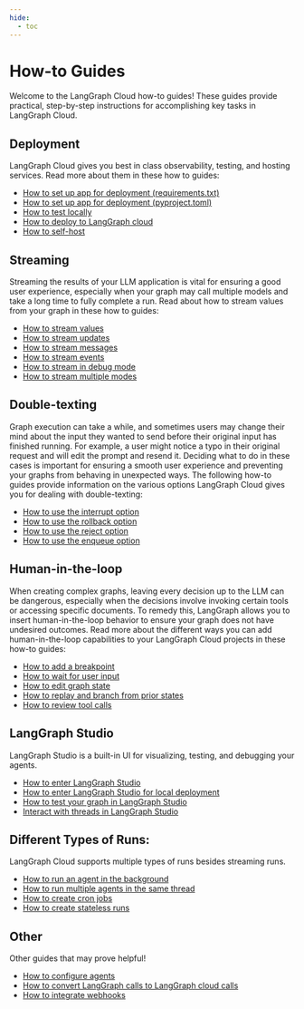 ```yaml
---
hide:
  - toc
---
```


# How-to Guides

Welcome to the LangGraph Cloud how-to guides! These guides provide practical, step-by-step instructions for accomplishing key tasks in LangGraph Cloud.

## Deployment

LangGraph Cloud gives you best in class observability, testing, and hosting services. Read more about them in these how to guides:

- [How to set up app for deployment (requirements.txt)](../deployment/setup.md)
- [How to set up app for deployment (pyproject.toml)](../deployment/setup_pyproject.md)
- [How to test locally](../deployment/test_locally.md)
- [How to deploy to LangGraph cloud](../deployment/cloud.md)
- [How to self-host](../deployment/self_hosted.md)


## Streaming

Streaming the results of your LLM application is vital for ensuring a good user experience, especially when your graph may call multiple models and take a long time to fully complete a run. Read about how to stream values from your graph in these how to guides:

- [How to stream values](./stream_values.md)
- [How to stream updates](./stream_updates.md)
- [How to stream messages](./stream_messages.md)
- [How to stream events](./stream_events.md)
- [How to stream in debug mode](./stream_debug.md)
- [How to stream multiple modes](./stream_multiple.md)

## Double-texting

Graph execution can take a while, and sometimes users may change their mind about the input they wanted to send before their original input has finished running. For example, a user might notice a typo in their original request and will edit the prompt and resend it. Deciding what to do in these cases is important for ensuring a smooth user experience and preventing your graphs from behaving in unexpected ways. The following how-to guides provide information on the various options LangGraph Cloud gives you for dealing with double-texting:

- [How to use the interrupt option](./interrupt_concurrent.md)
- [How to use the rollback option](./rollback_concurrent.md)
- [How to use the reject option](./reject_concurrent.md)
- [How to use the enqueue option](./enqueue_concurrent.md)

## Human-in-the-loop

When creating complex graphs, leaving every decision up to the LLM can be dangerous, especially when the decisions involve invoking certain tools or accessing specific documents. To remedy this, LangGraph allows you to insert human-in-the-loop behavior to ensure your graph does not have undesired outcomes. Read more about the different ways you can add human-in-the-loop capabilities to your LangGraph Cloud projects in these how-to guides:

- [How to add a breakpoint](./human_in_the_loop_breakpoint.md)
- [How to wait for user input](./human_in_the_loop_user_input.md)
- [How to edit graph state](./human_in_the_loop_edit_state.md)
- [How to replay and branch from prior states](./human_in_the_loop_time_travel.md)
- [How to review tool calls](./human_in_the_loop_review_tool_calls.md)

## LangGraph Studio

LangGraph Studio is a built-in UI for visualizing, testing, and debugging your agents.

- [How to enter LangGraph Studio](./test_deployment.md)
- [How to enter LangGraph Studio for local deployment](./test_local_deployment.md)
- [How to test your graph in LangGraph Studio](./invoke_studio.md)
- [Interact with threads in LangGraph Studio](./threads_studio.md)

## Different Types of Runs:

LangGraph Cloud supports multiple types of runs besides streaming runs.

- [How to run an agent in the background](cloud_examples/background_run.ipynb)
- [How to run multiple agents in the same thread](cloud_examples/same-thread.ipynb)
- [How to create cron jobs](cloud_examples/cron_jobs.ipynb)
- [How to create stateless runs](cloud_examples/stateless_runs.ipynb)

## Other 

Other guides that may prove helpful!

- [How to configure agents](cloud_examples/configuration_cloud.ipynb)
- [How to convert LangGraph calls to LangGraph cloud calls](cloud_examples/langgraph_to_langgraph_cloud.ipynb)
- [How to integrate webhooks](cloud_examples/webhooks.ipynb)
